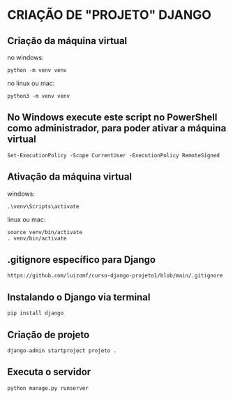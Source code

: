 # CRIAÇÃO DE "PROJETO" DJANGO

## Criação da máquina virtual

no windows:
```
python -m venv venv 
```

no linux ou mac:
```
python3 -m venv venv 
```

## No Windows execute este script no PowerShell como administrador, para poder ativar a máquina virtual 
```
Set-ExecutionPolicy -Scope CurrentUser -ExecutionPolicy RemoteSigned
```

## Ativação da máquina virtual

windows: 
```
.\venv\Scripts\activate
```
linux ou mac: 
```
source venv/bin/activate
. venv/bin/activate
```

## .gitignore específico para Django
```
https://github.com/luizomf/curso-django-projeto1/blob/main/.gitignore
```

## Instalando o Django via terminal 
```
pip install django
```

## Criação de projeto 
```
django-admin startproject projeto .
```

## Executa o servidor
```
python manage.py runserver 
```


